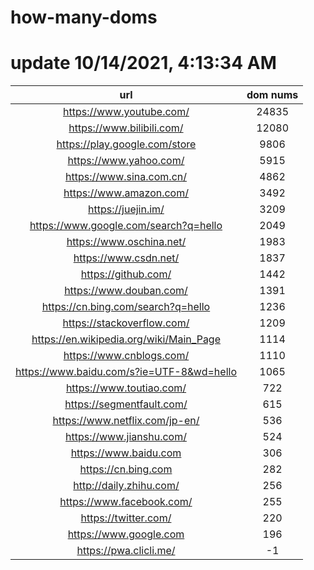 # how-many-doms

# update 10/14/2021, 4:13:34 AM

url | dom nums
:-: | :-:
https://www.youtube.com/ | 24835
https://www.bilibili.com/ | 12080
https://play.google.com/store | 9806
https://www.yahoo.com/ | 5915
https://www.sina.com.cn/ | 4862
https://www.amazon.com/ | 3492
https://juejin.im/ | 3209
https://www.google.com/search?q=hello | 2049
https://www.oschina.net/ | 1983
https://www.csdn.net/ | 1837
https://github.com/ | 1442
https://www.douban.com/ | 1391
https://cn.bing.com/search?q=hello | 1236
https://stackoverflow.com/ | 1209
https://en.wikipedia.org/wiki/Main_Page | 1114
https://www.cnblogs.com/ | 1110
https://www.baidu.com/s?ie=UTF-8&wd=hello | 1065
https://www.toutiao.com/ | 722
https://segmentfault.com/ | 615
https://www.netflix.com/jp-en/ | 536
https://www.jianshu.com/ | 524
https://www.baidu.com | 306
https://cn.bing.com | 282
http://daily.zhihu.com/ | 256
https://www.facebook.com/ | 255
https://twitter.com/ | 220
https://www.google.com | 196
https://pwa.clicli.me/ | -1
